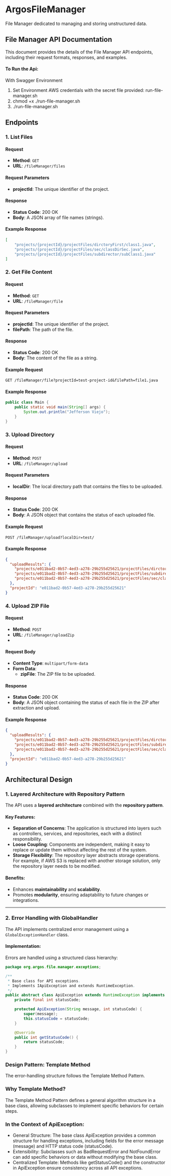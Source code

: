 
# ArgosFileManager
File Manager dedicated to managing and storing unstructured data.

## File Manager API Documentation

This document provides the details of the File Manager API endpoints, including their request formats, responses, and examples.

#### To Run the Api:
With Swagger Environment

1. Set Environment AWS credentials with the secret file provided: run-file-manager.sh
2. chmod +x ./run-file-manager.sh
3. ./run-file-manager.sh


## Endpoints

### 1. List Files

#### Request
- **Method**: `GET`
- **URL**: `/fileManager/files`

#### Request Parameters
- **projectId**: The unique identifier of the project.

#### Response
- **Status Code**: 200 OK
- **Body**: A JSON array of file names (strings).

#### Example Response
```json
[
    "projects/{projectId}/projectFiles/dirctoryFirst/class1.java",
    "projects/{projectId}/projectFiles/sec/classDirSec.java",
    "projects/{projectId}/projectFiles/subdirector/subClass1.java"
]
```

### 2. Get File Content

#### Request
- **Method**: `GET`
- **URL**: `/fileManager/file`

#### Request Parameters
- **projectId**: The unique identifier of the project.
- **filePath**: The path of the file.

#### Response
- **Status Code**: 200 OK
- **Body**: The content of the file as a string.

#### Example Request
```http
GET /fileManager/file?projectId=test-project-id&filePath=file1.java
```

#### Example Response
```Java
public class Main {
    public static void main(String[] args) {
        System.out.println("Jefferson Viejo");
    }
}
```

### 3. Upload Directory

#### Request
- **Method**: `POST`
- **URL**: `/fileManager/upload`

#### Request Parameters
- **localDir**: The local directory path that contains the files to be uploaded.

#### Response
- **Status Code**: 200 OK
- **Body**: A JSON object that contains the status of each uploaded file.

#### Example Request
```http
POST /fileManager/upload?localDir=test/
```

#### Example Response
```json
{
  "uploadResults": {
    "projects/e011bad2-0b57-4ed3-a278-29b255d25621/projectFiles/dirctoryFirst/class1.java": "Uploaded",
    "projects/e011bad2-0b57-4ed3-a278-29b255d25621/projectFiles/subdirector/subClass1.java": "Uploaded",
    "projects/e011bad2-0b57-4ed3-a278-29b255d25621/projectFiles/sec/classDirSec.java": "Uploaded"
  },
  "projectId": "e011bad2-0b57-4ed3-a278-29b255d25621"
}
```


### 4. Upload ZIP File

#### Request
- **Method**: `POST`
- **URL**: `/fileManager/uploadZip`
- 
#### Request Body
- **Content Type**: `multipart/form-data`
- **Form Data**:
    - **zipFile**: The ZIP file to be uploaded.

#### Response
- **Status Code**: 200 OK
- **Body**: A JSON object containing the status of each file in the ZIP after extraction and upload.

#### Example Response
```json
{
  "uploadResults": {
    "projects/e011bad2-0b57-4ed3-a278-29b255d25621/projectFiles/dirctoryFirst/class1.java": "Uploaded",
    "projects/e011bad2-0b57-4ed3-a278-29b255d25621/projectFiles/subdirector/subClass1.java": "Uploaded",
    "projects/e011bad2-0b57-4ed3-a278-29b255d25621/projectFiles/sec/classDirSec.java": "Uploaded"
  },
  "projectId": "e011bad2-0b57-4ed3-a278-29b255d25621"
}
```


## Architectural Design

### 1. Layered Architecture with Repository Pattern
The API uses a **layered architecture** combined with the **repository pattern**.

#### Key Features:
- **Separation of Concerns**: The application is structured into layers such as controllers, services, and repositories, each with a distinct responsibility.
- **Loose Coupling**: Components are independent, making it easy to replace or update them without affecting the rest of the system.
- **Storage Flexibility**: The repository layer abstracts storage operations. For example, if AWS S3 is replaced with another storage solution, only the repository layer needs to be modified.

#### Benefits:
- Enhances **maintainability** and **scalability**.
- Promotes **modularity**, ensuring adaptability to future changes or integrations.

---

### 2. Error Handling with GlobalHandler
The API implements centralized error management using a `GlobalExceptionHandler` class.

#### Implementation:
Errors are handled using a structured class hierarchy:

```java
package org.argos.file.manager.exceptions;

/**
 * Base class for API exceptions.
 * Implements IApiException and extends RuntimeException.
 */
public abstract class ApiException extends RuntimeException implements IApiException {
    private final int statusCode;

    protected ApiException(String message, int statusCode) {
        super(message);
        this.statusCode = statusCode;
    }

    @Override
    public int getStatusCode() {
        return statusCode;
    }
}

```

### Design Pattern: Template Method
The error-handling structure follows the Template Method Pattern.

### Why Template Method?
The Template Method Pattern defines a general algorithm structure in a base class, allowing subclasses to implement specific behaviors for certain steps.

### In the Context of ApiException:
- General Structure: The base class ApiException provides a common structure for handling exceptions, including fields for the error message (message) and HTTP status code (statusCode).
- Extensibility: Subclasses such as BadRequestError and NotFoundError can add specific behaviors or data without modifying the base class.
- Centralized Template: Methods like getStatusCode() and the constructor in ApiException ensure consistency across all API exceptions.
